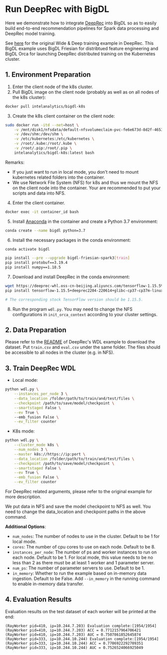 # Run DeepRec with BigDL
Here we demonstrate how to integrate [DeepRec](https://github.com/alibaba/DeepRec) into BigDL so as to easily build end-to-end recommendation pipelines for Spark data processing and DeepRec model training.

See [here](https://github.com/alibaba/DeepRec/tree/main/modelzoo/WDL) for the original Wide & Deep training example in DeepRec. This BigDL example uses BigDL Friesian for distribtued feature engineering and BigDL Orca for launching DeepRec distributed training on the Kubernetes cluster.

## 1. Environment Preparation
1. Enter the client node of the k8s cluster.
2. Pull BigDL image on the client node (probably as well as on all nodes of the k8s cluster):
```bash
docker pull intelanalytics/bigdl-k8s
```
3. Create the k8s client container on the client node:
```bash
sudo docker run -itd --net=host \
    -v /mnt/disk1/nfsdata/default-nfsvolumeclaim-pvc-fe6e673d-8d2f-4653-b805-ca2501df0c2a:/bigdl2.0/data \
    -v /dev/shm:/dev/shm \
    -v /etc/kubernetes:/etc/kubernetes \
    -v /root/.kube:/root/.kube \
    -v /root/.pip:/root/.pip \
    intelanalytics/bigdl-k8s:latest bash
```
Remarks:
- If you just want to run in local mode, you don't need to mount kubernetes related folders into the container.
- We use Network File System (NFS) for k8s and thus we mount the NFS on the client node into the container. Your are recommended to put your scripts and data into NFS.

4. Enter the client container.
```bash
docker exec -it container_id bash
```
5. Install [Anaconda](https://www.anaconda.com/distribution/#linux) in the container and create a Python 3.7 environment:
```bash
conda create --name bigdl python=3.7
```
6. Install the necessary packages in the conda environment:
```bash
conda activate bigdl

pip install --pre --upgrade bigdl-friesian-spark3[train]
pip install protobuf==3.19.4
pip install numpy==1.18.5
```
7. Download and install DeepRec in the conda environment:
```bash
wget https://deeprec-whl.oss-cn-beijing.aliyuncs.com/tensorflow-1.15.5%2Bdeeprec2204-220614%2Bglibc-cp37-cp37m-linux_x86_64.whl
pip install tensorflow-1.15.5+deeprec2204-220614+glibc-cp37-cp37m-linux_x86_64.whl

# The corresponding stock TensorFlow version should be 1.15.5.
```
8. Run the program `wdl.py`. You may need to change the NFS configurations in `init_orca_context` according to your cluster settings.

## 2. Data Preparation
Please refer to the [README](https://github.com/alibaba/DeepRec/tree/main/modelzoo/WDL/data) of DeepRec's WDL example to download the dataset. Put `train.csv` and `eval.csv` under the same folder. The files should be accessible to all nodes in the cluster (e.g. in NFS).

## 3. Train DeepRec WDL
- Local mode:
```bash
python wdl.py \
    --instances_per_node 3 \
    --data_location /folder/path/to/train/and/test/files \
    --checkpoint /path/to/save/model/checkpoint \
    --smartstaged False \
    --ev True \ 
    --emb_fusion False \
    --ev_filter counter
```
- K8s mode:
```bash
python wdl.py \
    --cluster_mode k8s \
    --num_nodes 3 \
    --master k8s://https://ip:port \
    --data_location /folder/path/to/train/and/test/files \
    --checkpoint /path/to/save/model/checkpoint \
    --smartstaged False \
    --ev True \
    --emb_fusion False \
    --ev_filter counter
```

For DeepRec related arguments, please refer to the original example for more description.

We put data in NFS and save the model checkpoint to NFS as well. You need to change the data_location and checkpoint paths in the above command.

**Additional Options**:
- `num_nodes`: The number of nodes to use in the cluster. Default to be 1 for local mode.
- `cores`: The number of cpu cores to use on each node. Default to be 8.
- `instances_per_node`: The number of ps and worker instances to run on each node. Default to be 1. For local mode, this value needs to be no less than 2 as there must be at least 1 worker and 1 parameter server.
- `num_ps`: The number of parameter servers to use. Default to be 1.
- `in_memory`: Whether to run the example based on in-memory data ingestion. Default to be False. Add `--in_memory` in the running command to enable in-memory data transfer.

## 4. Evaluation Results
Evaluation results on the test dataset of each worker will be printed at the end:
```
(RayWorker pid=410, ip=10.244.7.203) Evaluation complete:[1954/1954]
(RayWorker pid=410, ip=10.244.7.203) ACC = 0.7712157964706421
(RayWorker pid=410, ip=10.244.7.203) AUC = 0.7507861852645874
(RayWorker pid=333, ip=10.244.10.244) Evaluation complete:[1954/1954]
(RayWorker pid=333, ip=10.244.10.244) ACC = 0.7706922292709351
(RayWorker pid=333, ip=10.244.10.244) AUC = 0.7526524066925049
```
